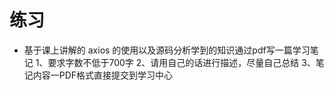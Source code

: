 # 练习

- 基于课上讲解的 axios 的使用以及源码分析学到的知识通过pdf写一篇学习笔记
    1、要求字数不低于700字
    2、请用自己的话进行描述，尽量自己总结
    3、笔记内容一PDF格式直接提交到学习中心